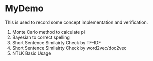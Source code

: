 # MyDemo
This is used to record some concept implementation and verification.
1. Monte Carlo method to calculate pi
2. Bayesian to correct spelling 
3. Short Sentence Similairty Check by TF-IDF 
4. Short Sentence Similairty Check by word2vec/doc2vec
5. NTLK Basic Usage
